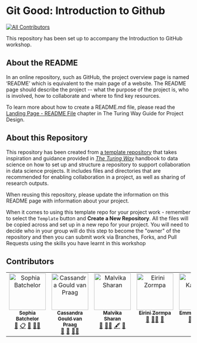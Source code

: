 # Git Good: Introduction to Github
<!-- ALL-CONTRIBUTORS-BADGE:START - Do not remove or modify this section -->
[![All Contributors](https://img.shields.io/badge/all_contributors-6-orange.svg?style=flat-square)](#contributors-)
<!-- ALL-CONTRIBUTORS-BADGE:END -->

This repository has been set up to accompany the Introduction to GitHub workshop. 


## About the README

In an online repository, such as GitHub, the project overview page is named ‘README’ which is equivalent to the main page of a website.
The README page should describe the project -- what the purpose of the project is, who is involved, how to collaborate and where to find key resources.

To learn more about how to create a README.md file, please read the [Landing Page - README File](https://the-turing-way.netlify.app/project-design/project-repo/project-repo-readme.html) chapter in The Turing Way Guide for Project Design.


## About this Repository

This repository has been created from [a template repository](https://github.com/alan-turing-institute/reproducible-project-template) that takes inspiration and guidance provided in *[The Turing Way](https://the-turing-way.netlify.app/welcome)* handbook to data science on how to set up and structure a repository to support collaboration in data science projects. It includes files and directories that are recommended for enabling collaboration in a project, as well as sharing of research outputs. 

When reusing this repository, please update the information on this README page with information about your project. 

When it comes to using this template repo for your project work - remember to select the `Template` button and **Create a New Repository**. All the files will be copied across and set up in a new repo for your project. You will need to decide who in your group will do this step to become the "owner" of the repository and then you can submit work via Branches, Forks, and Pull Requests using the skills you have learnt in this workshop


## Contributors

<!-- ALL-CONTRIBUTORS-LIST:START - Do not remove or modify this section -->
<!-- prettier-ignore-start -->
<!-- markdownlint-disable -->
<table>
  <tbody>
    <tr>
      <td align="center" valign="top" width="14.28%"><a href="http://www.brainonsilicon.com"><img src="https://avatars.githubusercontent.com/u/42813259?v=4?s=100" width="100px;" alt="Sophia Batchelor"/><br /><sub><b>Sophia Batchelor</b></sub></a><br /><a href="https://github.com/alan-turing-institute/github-introduction/commits?author=BrainonSilicon" title="Documentation">📖</a> <a href="#eventOrganizing-BrainonSilicon" title="Event Organizing">📋</a> <a href="#talk-BrainonSilicon" title="Talks">📢</a> <a href="#mentoring-BrainonSilicon" title="Mentoring">🧑‍🏫</a></td>
      <td align="center" valign="top" width="14.28%"><a href="https://www.turing.ac.uk/research/harnessing-power-digital-twins/turing-research-and-innovation-cluster-digital-twins"><img src="https://avatars.githubusercontent.com/u/43407869?v=4?s=100" width="100px;" alt="Cassandra Gould van Praag"/><br /><sub><b>Cassandra Gould van Praag</b></sub></a><br /><a href="https://github.com/alan-turing-institute/github-introduction/commits?author=cassgvp" title="Documentation">📖</a> <a href="#talk-cassgvp" title="Talks">📢</a> <a href="#mentoring-cassgvp" title="Mentoring">🧑‍🏫</a></td>
      <td align="center" valign="top" width="14.28%"><a href="http://malvikasharan.github.io/"><img src="https://avatars.githubusercontent.com/u/5370471?v=4?s=100" width="100px;" alt="Malvika Sharan"/><br /><sub><b>Malvika Sharan</b></sub></a><br /><a href="https://github.com/alan-turing-institute/github-introduction/pulls?q=is%3Apr+reviewed-by%3Amalvikasharan" title="Reviewed Pull Requests">👀</a> <a href="#mentoring-malvikasharan" title="Mentoring">🧑‍🏫</a> <a href="#content-malvikasharan" title="Content">🖋</a> <a href="#tool-malvikasharan" title="Tools">🔧</a></td>
      <td align="center" valign="top" width="14.28%"><a href="https://github.com/eirini-zormpa"><img src="https://avatars.githubusercontent.com/u/30151074?v=4?s=100" width="100px;" alt="Eirini Zormpa"/><br /><sub><b>Eirini Zormpa</b></sub></a><br /><a href="https://github.com/alan-turing-institute/github-introduction/commits?author=eirini-zormpa" title="Documentation">📖</a> <a href="#mentoring-eirini-zormpa" title="Mentoring">🧑‍🏫</a> <a href="https://github.com/alan-turing-institute/github-introduction/pulls?q=is%3Apr+reviewed-by%3Aeirini-zormpa" title="Reviewed Pull Requests">👀</a></td>
      <td align="center" valign="top" width="14.28%"><a href="https://github.com/EKaroune"><img src="https://avatars.githubusercontent.com/u/58147174?v=4?s=100" width="100px;" alt="Emma Karoune"/><br /><sub><b>Emma Karoune</b></sub></a><br /><a href="#talk-EKaroune" title="Talks">📢</a> <a href="https://github.com/alan-turing-institute/github-introduction/pulls?q=is%3Apr+reviewed-by%3AEKaroune" title="Reviewed Pull Requests">👀</a> <a href="#mentoring-EKaroune" title="Mentoring">🧑‍🏫</a></td>
      <td align="center" valign="top" width="14.28%"><a href="https://github.com/GabinWK"><img src="https://avatars.githubusercontent.com/u/104582708?v=4?s=100" width="100px;" alt="GabinWK"/><br /><sub><b>GabinWK</b></sub></a><br /><a href="#talk-GabinWK" title="Talks">📢</a> <a href="#mentoring-GabinWK" title="Mentoring">🧑‍🏫</a></td>
    </tr>
  </tbody>
</table>

<!-- markdownlint-restore -->
<!-- prettier-ignore-end -->

<!-- ALL-CONTRIBUTORS-LIST:END -->
<!-- prettier-ignore-start -->
<!-- markdownlint-disable -->

<!-- markdownlint-restore -->
<!-- prettier-ignore-end -->

<!-- ALL-CONTRIBUTORS-LIST:END -->
